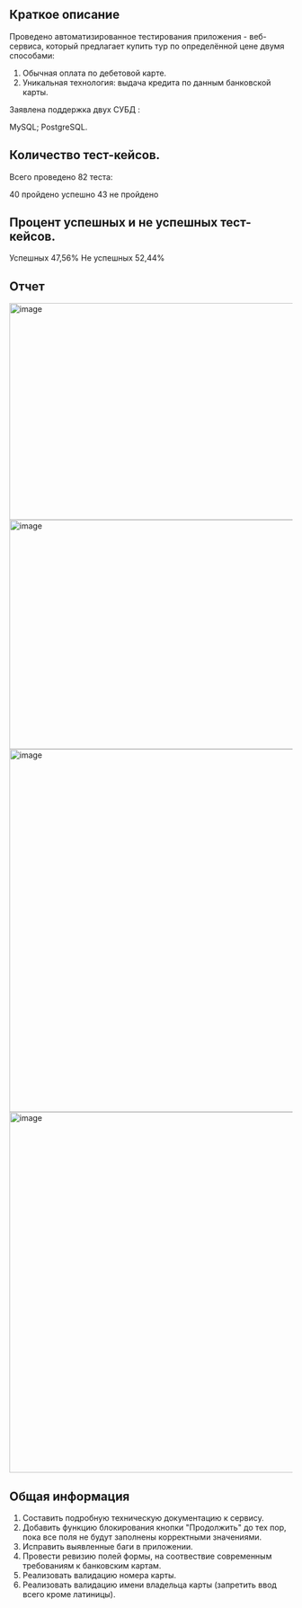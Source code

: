 ## Краткое описание
Проведено автоматизированное тестирования приложения - веб-сервиса, который предлагает купить тур по определённой цене двумя способами:

1. Обычная оплата по дебетовой карте.
2. Уникальная технология: выдача кредита по данным банковской карты.

Заявлена поддержка двух СУБД :

MySQL;
PostgreSQL.

## Количество тест-кейсов.
Всего  проведено 82 теста:

40 пройдено успешно 
43 не пройдено 

## Процент успешных и не успешных тест-кейсов.
Успешных 47,56%
Не успешных 52,44%

## Отчет

<img width="706" height="386" alt="image" src="https://github.com/user-attachments/assets/eecbf981-7483-4ff1-a66c-7356200a08b9" />

<img width="704" height="408" alt="image" src="https://github.com/user-attachments/assets/85199b8f-d776-4639-ae08-027cbef379e7" />

<img width="684" height="646" alt="image" src="https://github.com/user-attachments/assets/af2e55b5-8c57-4641-ad72-8f48f2d30e58" />

<img width="694" height="642" alt="image" src="https://github.com/user-attachments/assets/98028c28-d6e5-47d0-83d2-19ac336b1215" />


## Общая информация
1. Составить подробную техническую документацию к сервису.
2. Добавить функцию блокирования кнопки "Продолжить" до тех пор, пока все поля не будут заполнены корректными значениями.
3. Исправить выявленные баги в приложении.
4. Провести ревизию полей формы, на соотвествие современным требованиям к банковским картам.
5. Реализовать валидацию номера карты.
6. Реализовать валидацию имени владельца карты (запретить ввод всего кроме латиницы).
